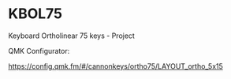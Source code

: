 # KBOL75
Keyboard Ortholinear 75 keys - Project


QMK Configurator:

https://config.qmk.fm/#/cannonkeys/ortho75/LAYOUT_ortho_5x15

